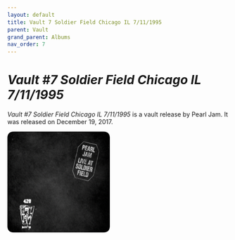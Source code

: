 ```yaml
---
layout: default
title: Vault 7 Soldier Field Chicago IL 7/11/1995
parent: Vault
grand_parent: Albums
nav_order: 7
---
```


# *Vault #7 Soldier Field Chicago IL 7/11/1995*

*Vault #7 Soldier Field Chicago IL 7/11/1995* is a vault release by Pearl Jam. It was released on December 19, 2017.

<img src="/assets/album-images/vault/vault7-cover.png" alt="Vault #7 album cover" width="233" height="230"> 
